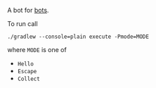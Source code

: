 A bot for [bots](https://github.com/markusfisch/bots).

To run call

    ./gradlew --console=plain execute -Pmode=MODE
    
where `MODE` is one of

- `Hello`
- `Escape`
- `Collect`
